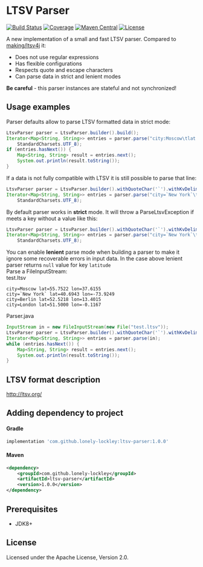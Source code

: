 # LTSV Parser

[![Build Status](https://img.shields.io/travis/lonely-lockley/ltsv-parser)](https://api.travis-ci.org/lonely-lockley/}) 
[![Coverage](https://img.shields.io/codecov/c/gh/lonely-lockley/ltsv-parser)](https://codecov.io/gh/lonely-lockley/ltsv-parser) 
[![Maven Central](https://img.shields.io/maven-central/v/com.github.lonely-lockley/ltsv-parser)](https://search.maven.org/search?q=ltsv-parser)
[![License](https://img.shields.io/github/license/lonely-lockley/ltsv-parser?color=%235b92e5)](http://www.apache.org/licenses/)

A new implementation of a small and fast LTSV parser. Compared to [making/ltsv4j](https://github.com/making/ltsv4j) it:
  * Does not use regular expressions
  * Has flexible configurations
  * Respects quote and escape characters
  * Can parse data in strict and lenient modes
   
**Be careful** - this parser instances are stateful and not synchronized!

## Usage examples
Parser defaults allow to parse LTSV formatted data in strict mode:
```java
LtsvParser parser = LtsvParser.builder().build();
Iterator<Map<String, String>> entries = parser.parse("city:Moscow\tlat:55.7522\tlon:37.6155", 
    StandardCharsets.UTF_8);
if (entries.hasNext()) {
    Map<String, String> result = entries.next();
    System.out.println(result.toString());
}
```
If a data is not fully compatible with LTSV it is still possible to parse that line:
```java
LtsvParser parser = LtsvParser.builder().withQuoteChar('`').withKvDelimiter('=').build();
Iterator<Map<String, String>> entries = parser.parse("city=`New York`\tlat=40.6943\tlon=-73.9249", 
    StandardCharsets.UTF_8);
```
By default parser works in **strict** mode. It will throw a ParseLtsvException if meets a key without a value like this:
```java
LtsvParser parser = LtsvParser.builder().withQuoteChar('`').withKvDelimiter('=').build();
Iterator<Map<String, String>> entries = parser.parse("city=`New York`\tlat\tlon=-73.9249", 
    StandardCharsets.UTF_8);
```
You can enable **lenient** parse mode when building a parser to make it ignore some recoverable errors in input data. In the case above lenient parser returns `null` value for key `latitude`
<br>Parse a FileInputStream:
<br>test.ltsv
```
city=Moscow lat=55.7522 lon=37.6155
city=`New York` lat=40.6943 lon=-73.9249
city=Berlin lat=52.5218 lon=13.4015
city=London lat=51.5000 lon=-0.1167
```
Parser.java
```java
InputStream in = new FileInputStream(new File("test.ltsv"));
LtsvParser parser = LtsvParser.builder().withQuoteChar('`').withKvDelimiter('=').build();
Iterator<Map<String, String>> entries = parser.parse(in);
while (entries.hasNext()) {
    Map<String, String> result = entries.next();
    System.out.println(result.toString());
}
```
## LTSV format description
http://ltsv.org/

## Adding dependency to project
#### Gradle
```groovy
implementation 'com.github.lonely-lockley:ltsv-parser:1.0.0'
```

#### Maven
```xml
<dependency>
    <groupId>com.github.lonely-lockley</groupId>
    <artifactId>ltsv-parser</artifactId>
    <version>1.0.0</version>
</dependency>
```

## Prerequisites

* JDK8+

## License

Licensed under the Apache License, Version 2.0.
